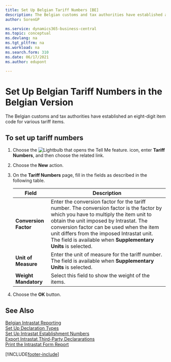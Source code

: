 ```yaml
---
title: Set Up Belgian Tariff Numbers [BE]
description: The Belgian customs and tax authorities have established an eight-digit item code for various tariff items.
author: SorenGP

ms.service: dynamics365-business-central
ms.topic: conceptual
ms.devlang: na
ms.tgt_pltfrm: na
ms.workload: na
ms.search.form: 310
ms.date: 06/17/2021
ms.author: edupont

---
```

# Set Up Belgian Tariff Numbers in the Belgian Version

The Belgian customs and tax authorities have established an eight-digit item code for various tariff items.  

## To set up tariff numbers

1. Choose the ![Lightbulb that opens the Tell Me feature.](../../media/ui-search/search_small.png "Tell me what you want to do") icon, enter **Tariff Numbers**, and then choose the related link.  
2. Choose the **New** action.  
3. On the **Tariff Numbers** page, fill in the fields as described in the following table.  

    |Field|Description|  
    |---------------------------------|---------------------------------------|  
    |**Conversion Factor**|Enter the conversion factor for the tariff number. The conversion factor is the factor by which you have to multiply the item unit to obtain the unit imposed by Intrastat. The conversion factor can be used when the item unit differs from the imposed Intrastat unit. The field is available when **Supplementary Units** is selected.|  
    |**Unit of Measure**|Enter the unit of measure for the tariff number. The field is available when **Supplementary Units** is selected.|  
    |**Weight Mandatory**|Select this field to show the weight of the items.|  

4. Choose the **OK** button.  
  
## See Also

 [Belgian Intrastat Reporting](belgian-intrastat-reporting.md)   
 [Set Up Declaration Types](how-to-set-up-declaration-types.md)   
 [Set Up Intrastat Establishment Numbers](how-to-set-up-intrastat-establishment-numbers.md)   
 [Export Intrastat Third-Party Declararations](how-to-export-intrastat-third-party-declararations.md)   
 [Print the Intrastat Form Report](how-to-print-the-intrastat-form-report.md)


[!INCLUDE[footer-include](../../includes/footer-banner.md)]